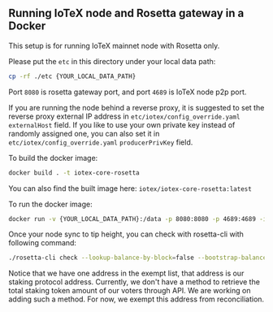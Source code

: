 ## Running IoTeX node and Rosetta gateway in a Docker

This setup is for running IoTeX mainnet node with Rosetta only.

Please put the `etc` in this directory under your local data path:
```bash
cp -rf ./etc {YOUR_LOCAL_DATA_PATH}
```

Port `8080` is rosetta gateway port, and port `4689` is IoTeX node p2p port.

If you are running the node behind a reverse proxy, it is suggested to set the reverse proxy external IP address in `etc/iotex/config_override.yaml` `externalHost` field. If you like to use your own private key instead of randomly assigned one, you can also set it in `etc/iotex/config_override.yaml` `producerPrivKey` field.

To build the docker image:
```bash
docker build . -t iotex-core-rosetta

```

You can also find the built image here: `iotex/iotex-core-rosetta:latest`

To run the docker image:
```bash
docker run -v {YOUR_LOCAL_DATA_PATH}:/data -p 8080:8080 -p 4689:4689 -it iotex/iotex-core-rosetta
```

Once your node sync to tip height, you can check with rosetta-cli with following command:
```bash
./rosetta-cli check --lookup-balance-by-block=false --bootstrap-balances ./rosetta-cli-config/bootstrap_balances_mainnet.json --exempt-accounts ./rosetta-cli-config/exempt_accounts_mainnet.json --data-dir=./data --log-balance-changes=true --log-reconciliations=true --block-concurrency 4
```
Notice that we have one address in the exempt list, that address is our staking protocol address. Currently, we don't have a method to retrieve the total staking token amount of our voters through API. We are working on adding such a method. For now, we exempt this address from reconciliation.
